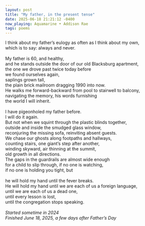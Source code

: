 ```yaml
---
layout: post
title: "My father, in the present tense"
date: 2025-06-18 21:21:12 -0400
now_playing: Aquamarine • Addison Rae
tags: poems
---
```


I think about my father’s eulogy as often as I think about my own,<br>
which is to say: always and never.<br>
<br>
My father is 60, and healthy,<br>
and he stands outside the door of our old Blacksburg apartment,<br>
the one we drove past twice today before<br>
we found ourselves again,<br>
saplings grown tall,<br>
the plain brick mailroom dragging 1990 into now.<br>
He walks me forward-backward from pool to stairwell to balcony,<br>
navigating the memory, his words furnishing<br>
the world I will inherit.<br>
<br>
I have pigeonholed my father before.<br>
I will do it again.<br>
But not when we squint through the plastic blinds together,<br>
outside and inside the smudged glass window,<br>
reconjuring the missing sofa, reinviting absent guests.<br>
We chase our ghosts along footpaths and hallways,<br>
counting stairs, one giant’s step after another,<br>
winding skyward, air thinning at the summit,<br>
old growth in all directions.<br>
The gaps in the guardrails are almost wide enough<br>
for a child to slip through, if no one is watching,<br>
if no one is holding you tight, but<br>
<br>
he will hold my hand until the fever breaks.<br>
He will hold my hand until we are each of us a foreign language,<br>
until we are each of us a dead one,<br>
until every lesson is lost,<br>
until the congregation stops speaking.<br>
<br>
_Started sometime in 2024<br>
Finished June 18, 2025, a few days after Father’s Day_